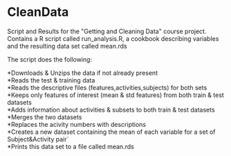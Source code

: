 # CleanData

Script and Results for the "Getting and Cleaning Data" course project. Contains a R script called run_analysis.R, a cookbook describing variables and the resulting data set called mean.rds

The script does the following:

*Downloads & Unzips the data if not already present  
*Reads the test & training data    
*Reads the descriptive files (features,activities,subjects) for both sets  
*Keeps only features of interest (mean & std features) from both train & test datasets  
*Adds information about activities & subsets to both train & test datasets  
*Merges the two datasets  
*Replaces the acivity numbers with descriptions  
*Creates a new dataset containing the mean of each variable for a set of Subject&Activity pair`  
*Prints this data set to a file called mean.rds  
  
  
  
  
